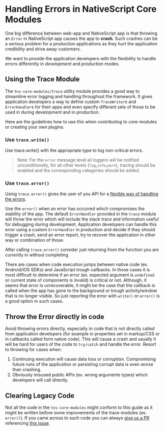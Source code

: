 # Handling Errors in NativeScript Core Modules

One big difference between web-app and NativeScript app is that throwing an `Error` in NativeScript app causes the app to **crash**. Such crashes can be a serious problem for a production applications as they hurt the application credibility and drive away customers.

We want to provide the application developers with the flexibility to handle errors differently in *development* and *production* modes.

## Using the Trace Module
The `tns-core-modules/trace` utility module provides a good way to streamline error logging and handling throughout the framework. It gives application developers a way to define custom `TraceWriter`s and `ErrorHandler`s for their apps and even specify different sets of those to be used in during development and in production.

Here are the guidelines how to use this when contributing to core-modules or creating your own plugins.

### Use `trace.write()`
Use trace.write() with the appropriate type to log non-critical errors. 

>Note: For the `error` message level all loggers will be notified unconditionally, for all other levels (`log`,`info`,`warn`), tracing should be enabled and the corresponding categories should be added.

### Use `trace.error()`
Using `trace.error()` gives the user of you API for a [flexible way of handling the errors](https://github.com/NativeScript/NativeScript/issues/5914).

Use the `error()` when an error has occurred which compromises the stability of the app. The default `ErrorHandler` provided in the `trace` module will throw the error which will include the stack trace and information useful for debugging during development. Application developers can handle this error using a custom `ErrorHandler` in production and decide if they should trigger a crash, send an error report, try to recover the application in other way or combination of those. 

After calling `trace.error()` consider just returning from the function you are currently in without completing. 

There are cases when code execution jumps between native code (ex. Android/iOS SDKs) and JavaScript trough callbacks. In those cases it is most difficult to determine if an error (ex. expected argument is `undefined` or current state of components is invalid) is critical or not. Although, it seems that error is unrecoverable, it might be the case that the callback is called when the app has gone to the background or trough activity/window that is no longer visible. So just reporting the error with `write()` or `error()` is a good option in such cases.


## Throw the Error directly in code
Avoid throwing errors directly, especially in code that is not directly called from application developers (for example in properties set in markup/CSS or in callbacks called form native code). This will cause a crash and usually it will be hard for users of the code to `try/catch` and handle the error. Resort to throwing for cases when: 

1. Continuing execution will cause data loss or corruption. Compromising future runs of the application or persisting corrupt data is even worse than crashing.
2. Obviously misused public APIs (ex. wrong arguments types) which developers will call directly.  

## Clearing Legacy Code
Not all the code in the `tns-core-modules` might conform to this guide as it might be written before some improvements of the trace modules (ex. `error()`). If you came across to such code you can always [give us a PR](CONTRIBUTING.md) referencing [this issue](https://github.com/NativeScript/NativeScript/issues/5914).

 
